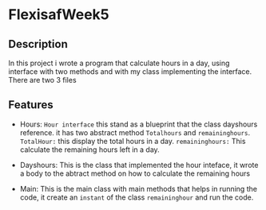 # FlexisafWeek5

## Description
In this project i wrote a  program that calculate hours in a day, using interface with two methods and with my class  implementing the interface. 
There are two 3 files

## Features

- Hours: `Hour interface` this stand as a blueprint that the class dayshours reference. it has two  abstract method `Totalhours` and 
`remaininghours`.   `TotalHour:` this display the total hours in a day.   `remaininghours:` This calculate the remaining hours left in a day.

- Dayshours: This is the class that implemented the hour inteface, it wrote a body to the abtract method on how to calculate the remaining hours
- Main: This is the main class with main methods that helps in running the code, it create an `instant` of the class `remaininghour` and run the code.
